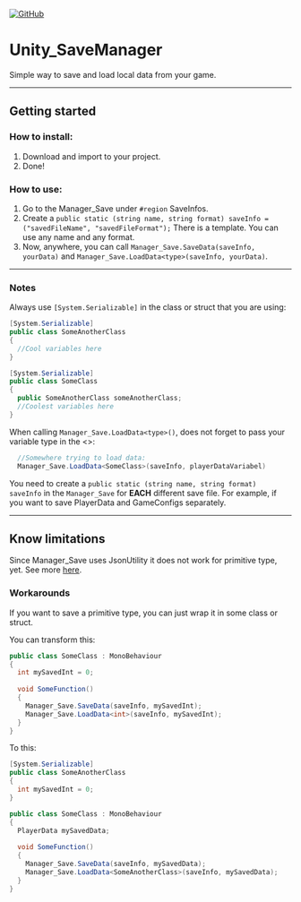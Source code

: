 [![GitHub](https://img.shields.io/github/license/devrafael-source/Unity_SaveManager)](https://github.com/devrafael-source/Unity_SaveManager/blob/master/LICENSE)
# Unity_SaveManager
Simple way to save and load local data from your game.

___
## Getting started
### How to install:
1. Download and import to your project.
2. Done!

### How to use:
1. Go to the Manager_Save under `#region` SaveInfos.
2. Create a `public static (string name, string format) saveInfo = ("savedFileName", "savedFileFormat");` 
There is a template. You can use any name and any format.
3. Now, anywhere, you can call ```Manager_Save.SaveData(saveInfo, yourData)``` and ```Manager_Save.LoadData<type>(saveInfo, yourData)```.

___
### Notes  
Always use `[System.Serializable]` in the class or struct that you are using:
```C#
[System.Serializable]
public class SomeAnotherClass
{
  //Cool variables here
}

[System.Serializable]
public class SomeClass
{
  public SomeAnotherClass someAnotherClass;
  //Coolest variables here
}
```
When calling ```Manager_Save.LoadData<type>()```, does not forget to pass your variable type in the <>:
```C#  
  //Somewhere trying to load data:
  Manager_Save.LoadData<SomeClass>(saveInfo, playerDataVariabel)
  ```
  
You need to create a `public static (string name, string format) saveInfo` in the `Manager_Save` for **EACH** different save file. For example, if you want to save PlayerData and GameConfigs separately.
___
## Know limitations
Since Manager_Save uses JsonUtility it does not work for primitive type, yet. See more [here](https://docs.unity3d.com/ScriptReference/JsonUtility.ToJson.html).  

### Workarounds

If you want to save a primitive type, you can just wrap it in some class or struct.

You can transform this:

```C#
public class SomeClass : MonoBehaviour
{
  int mySavedInt = 0;
  
  void SomeFunction()
  {
    Manager_Save.SaveData(saveInfo, mySavedInt);
    Manager_Save.LoadData<int>(saveInfo, mySavedInt);
  }
}
```
To this:
```C#
[System.Serializable]
public class SomeAnotherClass
{
  int mySavedInt = 0;
}

public class SomeClass : MonoBehaviour
{
  PlayerData mySavedData;
  
  void SomeFunction()
  {
    Manager_Save.SaveData(saveInfo, mySavedData);
    Manager_Save.LoadData<SomeAnotherClass>(saveInfo, mySavedData);
  }
}
```
